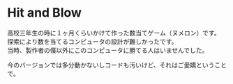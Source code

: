# Hit and Blow
高校三年生の時に１ヶ月くらいかけて作った数当てゲーム（ヌメロン）です。  
探索により数を当てるコンピュータの設計が難しかったです。  
当時、製作者の僕以外にこのコンピュータに勝てる人はいませんでした。

今のバージョンでは多分動かないしコードも汚いけど、それはご愛嬌ということで。
